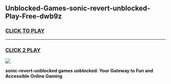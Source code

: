 
## Unblocked-Games-sonic-revert-unblocked-Play-Free-dwb9z
<h3>
<a href="https://premium76.site?title=sonic-revert-unblocked&ref=19M">CLICK TO PLAY</a></h3>
<hr>

<h3>
<a href="https://premium76.site?title=sonic-revert-unblocked&ref=19M">CLICK 2 PLAY</a>
  
</h3>

<a href="https://premium76.site?title=sonic-revert-unblocked&ref=19M"><img src="https://clearcache.store/games.png"></a>


**sonic-revert-unblocked games unblocked: Your Gateway to Fun and Accessible Online Gaming**
